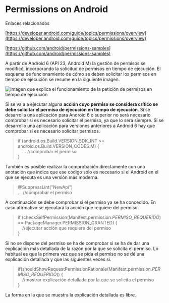 # Permissions on Android

Enlaces relacionados

[https://developer.android.com/guide/topics/permissions/overview](https://developer.android.com/guide/topics/permissions/overview)

[https://github.com/android/permissions-samples](https://github.com/android/permissions-samples)

A partir de Android 6 (API 23, Android M) la gestión de permisos se modificó, incorporando la solicitud de permisos en tiempo de ejecución.
El esquema de funcionamiento de cómo se deben solicitar los permisos en tiempo de ejecución se resume en la siguiente imagen.

![Imagen que explica el funcionamiento de la petición de permisos en tiempo de ejecución](https://developer.android.com/images/training/permissions/workflow-runtime.svg)

Si se va a a ejecutar alguna **acción cuyo permiso se considera crítico se debe solicitar el permiso de ejecución en tiempo de ejecución**.
Si se desarrolla una aplicación para Android 6 o superior no será necesario comprobar si es necesario solicitar el permiso, ya que lo será siempre.
Si se desarrollo una aplicación para versiones anteriores a Android 6 hay que comprobar si es necesario solicitar permisos.

> if (android.os.Build.VERSION.SDK_INT >= android.os.Build.VERSION_CODES.M) {  
 ... //comprobar el permiso  
}

También es posible realizar la comprobación directamente con una anotación que indica que ese código sólo es necesario si el Android en el que se ejecuta
es una versión más moderna.

> @SuppressLint("NewApi")  
... //comprobar el permiso

A continuación se debe comprobar si el permiso ya se ha concedido. En caso afirmativo se ejecutará la acción que requiere del permiso.

> if (checkSelfPermission(Manifest.permission.*PERMISO_REQUERIDO*) == PackageManager.PERMISSION_GRANTED) {  
 //ejecutar acción que requiere del permiso  
}

Si no se dispone del permiso se ha de comprobar si se ha de dar una explicación más detallada de la razón por la que se solicita el permiso.
Lo habitual es que la primera vez que se pida el permiso no se dé una explicación detallada y que las siguientes veces sí.

> if(shouldShowRequestPermissionRationale(Manifest.permission.*PERMISO_REQUERIDO*)) {  
 //mostrar explicación detallada por la que se solicita el permiso  
}

La forma en la que se muestra la explicación detallada es libre.

